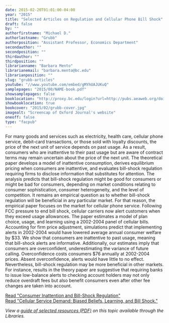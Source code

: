 ```yaml
---
date: 2015-02-20T01:01:00-04:00
year: "2015"
title: "Selected Articles on Regulation and Cellular Phone Bill Shock"
draft: false
by: ""
authorfirstname: "Michael D."
authorlastname: "Grubb"
authorposition: "Assistant Professor, Economics Department"
secondauthor: ""
secondposition: ""
thirdauthor: ""
thirdposition: ""
librarianname: "Barbara Mento"
librarianemail: "barbara.mento@bc.edu"
librarianposition: ""
slug: "grubb-articles"
youtube: "//www.youtube.com/embed/gMYhUAJUKuQ"
samplepages: "2015/00/NAME-book.pdf"
showsamplepages: false
booklocation: "http://proxy.bc.edu/login?url=http://pubs.aeaweb.org/doi/pdfplus/10.1257/aer.20120283"
showbooklocation: true
bookcover: "2015/02/grubb-cover.jpg"
imagealt: "Screencap of Oxford Journal's website"
oneoff: false
type: "facpub"
---
```


For many goods and services such as electricity, health care, cellular phone service, debit-card transactions, or those sold with loyalty discounts, the price of the next unit of service depends on past usage. As a result, consumers who are inattentive to their past usage but are aware of contract terms may remain uncertain about the price of the next unit. The theoretical paper develops a model of inattentive consumption, derives equilibrium pricing when consumers are inattentive, and evaluates bill-shock regulation requiring firms to disclose information that substitutes for attention. The analysis predicts that bill-shock regulation might be good for consumers or might be bad for consumers, depending on market conditions relating to consumer sophistication, consumer heterogeneity, and the level of competition. It remains an empirical question as to whether bill-shock regulation will be beneficial in any particular market. For that reason, the empirical paper focuses on the market for cellular phone service. Following FCC pressure to end bill shock, cellular carriers now alert customers when they exceed usage allowances. The paper estimates a model of plan choice, usage, and learning using a 2002-2004 panel of cellular bills. Accounting for firm price adjustment, simulations predict that implementing alerts in 2002-2004 would have lowered average annual consumer welfare by $33. We show that consumers are inattentive to past usage, meaning that bill-shock alerts are informative. Additionally, our estimates imply that consumers are overconfident, underestimating the variance of future calling. Overconfidence costs consumers $76 annually at 2002-2004 prices. Absent overconfidence, alerts would have little to no effect. Nevertheless, bill-shock regulation may be more beneficial in other markets. For instance, results in the theory paper are suggestive that requiring banks to issue low-balance alerts to checking account holders may not only reduce overdraft fees but also benefit consumers even after other fee changes are taken into account.

<p><a href="http://dx.doi.org.proxy.bc.edu/10.1093/restud/rdu024">Read "Consumer Inattention and Bill-Shock Regulation"</a> <br />
<a href="http://proxy.bc.edu/login?url=http://pubs.aeaweb.org/doi/pdfplus/10.1257/aer.20120283">Read "Cellular Service Demand: Biased Beliefs, Learning, and Bill Shock."</a></p>

<em>View a <a href="http://library.bc.edu/images/facpub/2015/02/grubb-guide.pdf">guide of selected resources (PDF)</a> on this topic available through the Libraries. </em>
